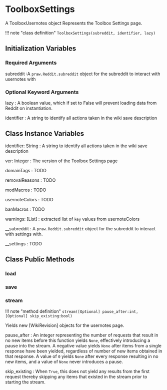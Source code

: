 
# ToolboxSettings

A ToolboxUsernotes object Represents the Toolbox Settings page.

!!! note "class definition"
	```
	ToolboxSettings(subreddit, identifier, lazy)
	```

## Initialization Variables

### Required Arguments
subreddit
:A `praw.Reddit.subreddit` object for the subreddit to interact with usernotes with

### Optional Keyword Arguments

lazy
: A boolean value, which if set to False will prevent loading data from Reddit 
on instantiation.

identifier
: A string to identify all actions taken in the wiki save description

## Class Instance Variables
identifier: String
: A string to identify all actions taken in the wiki save description

ver: Integer
: The version of the Toolbox Settings page

domainTags
: TODO

removalReasons
: TODO

modMacros
: TODO

usernoteColors
: TODO

banMacros
: TODO

warnings: [List]
: extracted list of `key` values from usernoteColors 

__subreddit
: A `praw.Reddit.subreddit` object for the subreddit to interact with settings 
with.

__settings
: TODO

## Class Public Methods

### load

### save

### stream
!!! note "method definition"
	```
	stream([Optional] pause_after:int, [Optional] skip_existing:bool)
	```

Yields new [WikiRevision] objects for the usernotes page.

pause_after
: An integer representing the number of requests that result in no new items 
before this function yields `None`, effectively introducing a pause into the 
stream. A negative value yields `None` after items from a single response have 
been yielded, regardless of number of new items obtained in that response. A 
value of `0` yields `None` after every response resulting in no new items, and 
a value of `None` never introduces a pause.

skip_existing
: When `True`, this does not yield any results from the first request thereby 
skipping any items that existed in the stream prior to starting the stream.